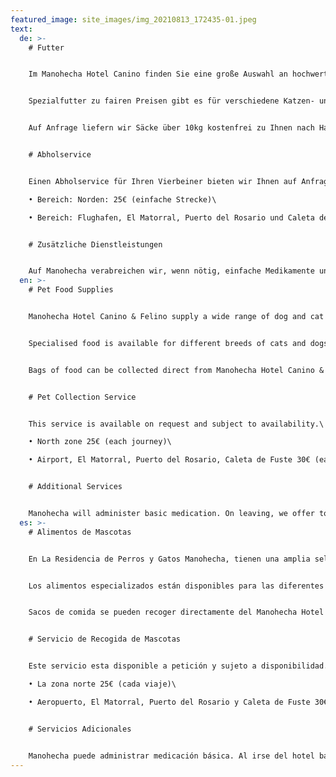 ```yaml
---
featured_image: site_images/img_20210813_172435-01.jpeg
text:
  de: >-
    # Futter


    Im Manohecha Hotel Canino finden Sie eine große Auswahl an hochwertigem Hunde- und Katzenfutter von den führenden Herstellern Affinity und Royal Canin. Affinity beinhaltet die Marken Advance, April, Libra, Brekkies, Ultima.


    Spezialfutter zu fairen Preisen gibt es für verschiedene Katzen- und Hunderassen sowie für ganz junge Kätzchen und Welpen. Außerdem haben wir Spezialfutter für Katzen und Hunde mit z.B. empfindlichem Verdauungsapparat oder anderen besonderen Bedürfnissen. Futtersäcke können Sie direkt beim Manohecha Hotel Canino abholen.


    Auf Anfrage liefern wir Säcke über 10kg kostenfrei zu Ihnen nach Hause.


    # Abholservice


    Einen Abholservice für Ihren Vierbeiner bieten wir Ihnen auf Anfrage und je nach Verfügbarkeit.\

    • Bereich: Norden: 25€ (einfache Strecke)\

    • Bereich: Flughafen, El Matorral, Puerto del Rosario und Caleta de Fuste: 30€ (einfache Strecke)


    # Zusätzliche Dienstleistungen


    Auf Manohecha verabreichen wir, wenn nötig, einfache Medikamente und wir baden Ihren Hund kostenlos am Ende seines Aufenthaltes. Auf Wunsch arrangieren wir z.B. weitere Hundebäder oder kümmern uns medizinisch um bedürftige Fälle. Braucht Ihr Hund eine Spezialbetreuung, dann scheuen Sie sich bitte nicht, uns darauf anzusprechen.
  en: >-
    # Pet Food Supplies


    Manohecha Hotel Canino & Felino supply a wide range of dog and cat food from leading pet food manufacturers Affinity and Royal Canin. Affinity branded food include Advance, April, Libra, Brekkies, Ultima.


    Specialised food is available for different breeds of cats and dogs, kittens and puppies. Food is available for cats and dogs with sensitive digestion or special needs. All are competitively priced.


    Bags of food can be collected direct from Manohecha Hotel Canino & Felino. On request we can deliver bags of over 10 kg to your door free of charge.


    # Pet Collection Service


    This service is available on request and subject to availability.\

    • North zone 25€ (each journey)\

    • Airport, El Matorral, Puerto del Rosario, Caleta de Fuste 30€ (each journey)


    # Additional Services


    Manohecha will administer basic medication. On leaving, we offer to bath your dog free of charge. Additional services can be offered such as additional dog baths, or accommodating more complex medical needs. If your dog requires any special care please feel free to discuss it with us.
  es: >-
    # Alimentos de Mascotas


    En La Residencia de Perros y Gatos Manohecha, tienen una amplia selección de comida para perros y gatos de las mejores marcas, Affinity y Royal Canin. Tenemos, la marca Affinity, que incluye; Advance, April, Libra, Brekkies, Ultima.


    Los alimentos especializados están disponibles para las diferentes razas de gatos y perros, gatitos y cachorros. La comida esta disponible para gatos y perros con la digestión sensible o con necesidades especificas. Todo con un precio competitivo, mas baratos que el precio de la venta normal.


    Sacos de comida se pueden recoger directamente del Manohecha Hotel Canino & Felino. A petición, entregaremos sacos de 10 kilos o más en su domicilio de forma gratuita.


    # Servicio de Recogida de Mascotas


    Este servicio esta disponible a petición y sujeto a disponibilidad.\

    • La zona norte 25€ (cada viaje)\

    • Aeropuerto, El Matorral, Puerto del Rosario y Caleta de Fuste 30€ (cada viaje)


    # Servicios Adicionales


    Manohecha puede administrar medicación básica. Al irse del hotel bañaremos a su mascota gratuitamente. Otros servicios pueden estar añadidos, como baños adicionales o acomodar las necesidades médicas más complejas. Comuníquenoslo por favor si su mascota requiere un cuidado especial.
---
```

